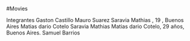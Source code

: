 #Movies

Integrantes
Gaston Castillo
Mauro Suarez
Saravia Mathias , 19 , Buenos Aires
Matias dario Cotelo
Saravia Mathias
Matias dario Cotelo, 29 años, Buenos Aires.
Samuel Barrios
